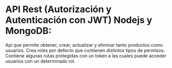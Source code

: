 # API Rest (Autorización y Autenticación con JWT) Nodejs y MongoDB:

Api que permite obtener, crear, actualizar y eliminar tanto productos como usuarios. Crea roles por defecto que contienen distintos tipos de permisos. Contiene algunas rutas protegidas con un token a las cuales puede acceder usuarios con un determinado rol.